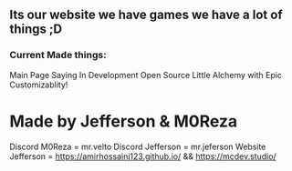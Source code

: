 ## Its our website we have games we have a lot of things ;D

### Current Made things:
Main Page Saying In Development
Open Source Little Alchemy with Epic Customizablity!

# Made by Jefferson & M0Reza
Discord M0Reza = mr.velto
Discord Jefferson = mr.jeferson
Website Jefferson = https://amirhossainj123.github.io/  &&  https://mcdev.studio/
